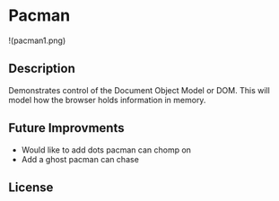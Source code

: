 # Pacman
!(pacman1.png)

## Description
Demonstrates control of the Document Object Model or DOM. This will model how the browser holds information in memory.

## Future Improvments
- Would like to add dots pacman can chomp on
- Add a ghost pacman can chase 

## License 

